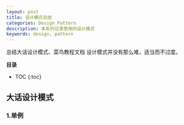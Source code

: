 ```yaml
---
layout: post
title: 设计模式总结
categories: Design_Pattern
description: 本系列记录常用的设计模式
keywords: design, pattern
---
```


总结大话设计模式、菜鸟教程文档
设计模式并没有那么难，适当而不过度。

**目录**

* TOC
{:toc}

## 大话设计模式


### 1.单例
